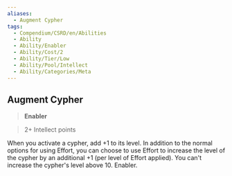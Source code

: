 ```yaml
---
aliases:
  - Augment Cypher
tags:
  - Compendium/CSRD/en/Abilities
  - Ability
  - Ability/Enabler
  - Ability/Cost/2
  - Ability/Tier/Low
  - Ability/Pool/Intellect
  - Ability/Categories/Meta
---
```

  
    
## Augment Cypher    
>**Enabler**    
>2+ Intellect points  
    
When you activate a cypher, add +1 to its level. In addition to the normal options for using Effort, you can choose to use Effort to increase the level of the cypher by an additional +1 (per level of Effort applied). You can't increase the cypher's level above 10. Enabler.
